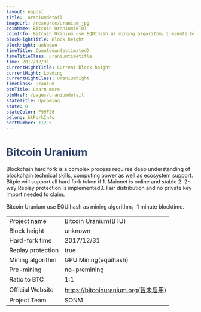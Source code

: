 ```yaml
---
layout: enpost
title:  uraniumdetail
imageUrl: /resource/uranium.jpg
coinName: Bitcoin Uranium(BTU)
coinInfo: Bitcoin Uranium use EQUIhash as mining algorithm，1 minute blocktime.
blockHightTitle: Block height
blockHight: unknown
timeTitle: Countdown(estimated)
timeTitleClass: uraniumtimetitle
time: 2017/12/31
currentHightTitle: Current block height
currentHight: Loading
currentHightClass: uraniumhight
timeClass: uranium
btnTitle: Learn more
btnHref: /pages/uraniumdetail
stateTitle: Upcoming
state: 0
stateColor: F99F26
belong: btForkInfo
sortNumber: 112.5
---
```

<h1 style="color: #2F416A">Bitcoin Uranium</h1>
<p class="summarytxt">Blockchain hard fork is a complex process requires deep understanding of blockchain technical skills, computing power as well as ecosystem support. Bitpie will support all hard fork token if 1. Mainnet is online and stable 2. 2-way Replay protection is implemented3. Fair distribution and no private key import needed to claim.
</p>
<p>Bitcoin Uranium use EQUIhash as mining algorithm，1 minute blocktime.
</p>
<table class="center">
  <tbody>
    <tr>
        <td class="tablehalf">Project name</td>
        <td class="tablehalf">Bitcoin Uranium(BTU)</td>
    </tr>
    <tr>
        <td>Block height</td>
        <td>unknown</td>
    </tr>
    <tr>
        <td>Hard-fork time</td>
        <td>2017/12/31</td>
    </tr>
    <tr>
        <td>Replay protection</td>
        <td>true</td>
    </tr>
    <tr>
        <td>Mining algorithm</td>
        <td>GPU Mining(equihash)</td>
    </tr>
    <tr>
        <td>Pre-mining</td>
        <td>no-premining</td>
    </tr>
    <tr>
        <td>Ratio to BTC</td>
        <td>1:1</td>
    </tr>
    <tr>
        <td>Official Website</td>
        <td><a href="https://bitcoinuranium.org" target="_blank">https://bitcoinuranium.org(暂未启用)</a></td>
    </tr>
    <tr>
        <td>Project Team</td>
        <td>SONM</td>
    </tr>
  </tbody>
</table>